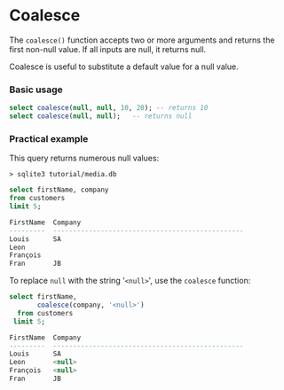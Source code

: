 # Coalesce

The `coalesce()` function accepts two or more arguments and returns the first non-null value. If all inputs are null, it returns null.

Coalesce is useful to substitute a default value for a null value.

### Basic usage
```sql
select coalesce(null, null, 10, 20); -- returns 10
select coalesce(null, null);   -- returns null
```

### Practical example

This query returns numerous null values:

`> sqlite3 tutorial/media.db`
```sql
select firstName, company
from customers
limit 5;

FirstName  Company
---------  ------------------------------------------------
Louis      SA
Leon
François
Fran       JB
```

To replace `null` with the string '`<null>`', use the `coalesce` function:

```sql
select firstName,
       coalesce(company, '<null>')
  from customers
 limit 5;

FirstName  Company
---------  ------------------------------------------------
Louis      SA
Leon       <null>
François   <null>
Fran       JB
```
